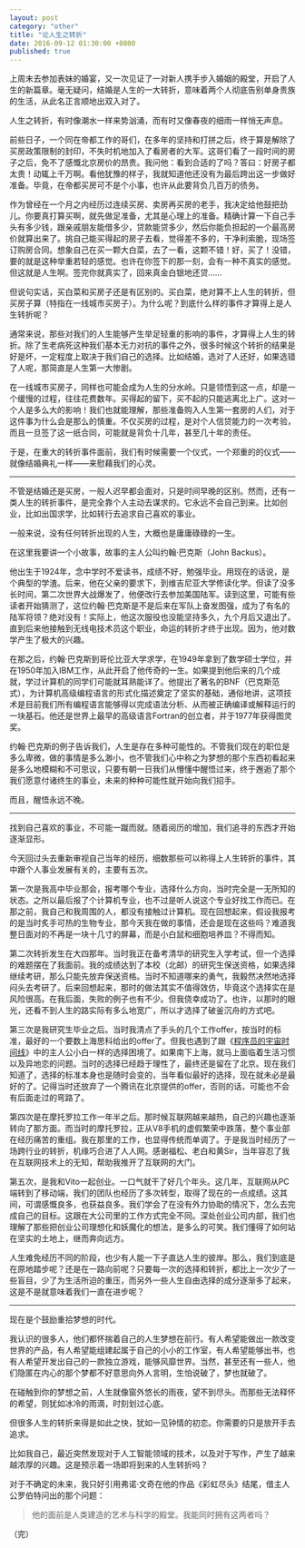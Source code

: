 ```yaml
---
layout: post
category: "other"
title: "论人生之转折"
date: 2016-09-12 01:30:00 +0800
published: true
---
```


上周末去参加表妹的婚宴，又一次见证了一对新人携手步入婚姻的殿堂，开启了人生的新篇章。毫无疑问，结婚是人生的一大转折，意味着两个人彻底告别单身贵族的生活，从此名正言顺地出双入对了。

人生之转折，有时像潮水一样来势汹涌，而有时又像春夜的细雨一样悄无声息。

<!--more-->

前些日子，一个同在帝都工作的哥们，在多年的坚持和打拼之后，终于算是解除了买房政策限制的封印，不失时机地加入了看房者的大军。这哥们看了一段时间的房子之后，免不了感慨北京房价的昂贵。我问他：看到合适的了吗？答曰：好房子都太贵！动辄上千万啊。看他犹豫的样子，我就知道他还没有为最后跨出这一步做好准备。毕竟，在帝都买房可不是个小事，也许从此要背负几百万的债务。

作为曾经在一个月之内经历过连续买房、卖房再买房的老手，我决定给他鼓把劲儿。你要真打算买啊，就先做足准备，尤其是心理上的准备。精确计算一下自己手头有多少钱，跟亲戚朋友能借多少，贷款能贷多少，然后你能负担起的一个最高房价就算出来了。挑自己能买得起的房子去看，觉得差不多的，干净利索脆，现场签订购房合同。想象自己在买一颗大白菜，去了一看，这颗不错！好，买了！没错，要的就是这种举重若轻的感觉。也许在你签下的那一刻，会有一种不真实的感觉。但这就是人生啊。签完你就真实了，回来真金白银地还贷......

但说句实话，买白菜和买房子还是有区别的。买白菜，绝对算不上人生的转折，但买房子算（特指在一线城市买房子）。为什么呢？到底什么样的事件才算得上是人生转折呢？

通常来说，那些对我们的人生能够产生举足轻重的影响的事件，才算得上人生的转折。除了生老病死这种我们基本无力对抗的事件之外，很多时候这个转折的结果是好是坏，一定程度上取决于我们自己的选择。比如结婚，选对了人还好，如果选错了人呢，那简直是人生第一大惨剧。

在一线城市买房子，同样也可能会成为人生的分水岭。只是领悟到这一点，却是一个缓慢的过程，往往花费数年。买得起的留下，买不起的只能逃离北上广。这对一个人是多么大的影响！我们也就能理解，那些准备购入人生第一套房的人们，对于这件事为什么会是那么的慎重。不仅买房的过程，是对个人信贷能力的一次考验，而且一旦签了这一纸合同，可能就是背负十几年，甚至几十年的责任。

于是，在重大的转折事件面前，我们有时候需要一个仪式，一个郑重的的仪式——就像结婚典礼一样——来慰藉我们的心灵。

---

不管是结婚还是买房，一般人迟早都会面对，只是时间早晚的区别。然而，还有一类人生的转折事件，是完全靠个人主动去谋求的。它永远不会自己到来。比如创业，比如出国求学，比如转行去追求自己喜欢的事业。

一般来说，没有任何转折出现的人生，大概也是庸庸碌碌的一生。

在这里我要讲一个小故事，故事的主人公叫约翰·巴克斯（John Backus）。

他出生于1924年，念中学时不爱读书，成绩不好，勉强毕业。用现在的话说，是个典型的学渣。后来，他在父亲的要求下，到维吉尼亚大学修读化学。但读了没多长时间，第二次世界大战爆发了，他便改行去参加美国陆军。读到这里，可能有些读者开始猜测了，这位约翰·巴克斯是不是后来在军队上奋发图强，成为了有名的陆军将领？绝对没有！实际上，他这次服役也没能坚持多久，九个月后又退出了。直到后来他接触到无线电技术员这个职业，命运的转折才终于出现。因为，他对数学产生了极大的兴趣。

在那之后，约翰·巴克斯到哥伦比亚大学求学，在1949年拿到了数学硕士学位，并在1950年加入IBM工作，从此开启了他传奇的一生。如果提到他后来的几个成就，学过计算机的同学们可能就耳熟能详了。他提出了著名的BNF（巴克斯范式），为计算机高级编程语言的形式化描述奠定了坚实的基础，通俗地讲，这项技术是目前我们所有编程语言能够得以完成语法分析、从而被正确编译或解释运行的一块基石。他还是世界上最早的高级语言Fortran的创立者，并于1977年获得图灵奖。

约翰·巴克斯的例子告诉我们，人生是存在多种可能性的。不管我们现在的职位是多么卑微，做的事情是多么渺小，也不管我们心中称之为梦想的那个东西初看起来是多么地模糊和不可思议，只要有朝一日我们从懵懂中醒悟过来，终于邂逅了那个我们愿意付诸终生的事业，未来的种种可能性就开始向我们招手。

而且，醒悟永远不晚。

---

找到自己喜欢的事业，不可能一蹴而就。随着阅历的增加，我们追寻的东西才开始逐渐显形。

今天回过头去重新审视自己当年的经历，细数那些可以称得上人生转折的事件，其中跟个人事业发展有关的，主要有五次。

第一次是我高中毕业那会，报考哪个专业，选择什么方向，当时完全是一无所知的状态。之所以最后报了个计算机专业，也不过是听人说这个专业好找工作而已。在那之前，我自己和我周围的人，都没有接触过计算机。现在回想起来，假设我报考的是当时炙手可热的生物专业，那今天我在做的事情，还会是现在这些吗？难道我整日面对的不再是一块十几寸的屏幕，而是小白鼠和细胞培养皿？不得而知。

第二次转折发生在大四那年。当时我正在备考清华的研究生入学考试，但一个选择的难题摆在了我面前。我的成绩达到了本校（北邮）的研究生保送资格，如果选择继续考研，那么只能先放弃保送资格。当时不知道哪来的勇气，我毅然决然地选择闷头去考研了。后来回想起来，那时的做法其实不值得效仿，毕竟这个选择实在是风险很高。在我后面，失败的例子也有不少。但我侥幸成功了。也许，以那时的眼光，还看不到人生的路实际有多么地宽广，所以才选择了破釜沉舟的方式吧。

第三次是我研究生毕业之后。当时我清点了手头的几个工作offer，按当时的标准，最好的一个要数上海思科给出的offer了。但我也遇到了跟《[程序员的宇宙时间线](/posts/blog-programmer-choice.html)》中的主人公小白一样的选择困境了。如果南下上海，就马上面临着生活习惯以及异地恋的问题。当时的选择已经趋于理性了，最终还是留在了北京。现在我们知道了，选择的标准本身也是随时会变的，当年看似最好的选择，现在就未必是最好的了。记得当时还放弃了一个腾讯在北京提供的offer，否则的话，可能也不会有后面走过的弯路了。

第四次是在摩托罗拉工作一年半之后。那时候互联网越来越热，自己的兴趣也逐渐转向了那方面。而当时的摩托罗拉，正从V8手机的虚假繁荣中跌落，整个事业部在经历痛苦的重组。我在那里的工作，也显得传统而单调了。于是我当时经历了一场跨行业的转折，机缘巧合进了人人网。感谢福松、老白和黄Sir，当年容忍了我在互联网技术上的无知，帮助我推开了互联网的大门。

第五次，是我和Vito一起创业。一口气就干了好几个年头。这几年，互联网从PC端转到了移动端，我们的团队也经历了多次转型，取得了现在的一点成绩。这其间，可谓感慨良多，也获益良多。我们学会了在没有外力协助的情况下，怎么去完成自己的目标。这跟在大公司里的工作方式完全不同。深处创业公司内部，我们也理解了那些把创业公司理想化和妖魔化的想法，是多么的可笑。我们懂得了如何站在坚实的土地上，继而奔向远方。

人生难免经历不同的阶段，也少有人能一下子直达人生的彼岸。那么，我们到底是在原地踏步呢？还是在一路向前呢？只要每一次的选择和转折，都比上一次少了一些盲目，少了为生活所迫的重压，而另外一些人生自由选择的成分逐渐多了起来，这是不是就意味着我们一直在进步呢？

---

现在是个鼓励重拾梦想的时代。

我认识的很多人，他们都怀揣着自己的人生梦想在前行。有人希望能做出一款改变世界的产品，有人希望能组建起属于自己的小小的工作室，有人希望能够出书，也有人希望开发出自己的一款独立游戏，能够风靡世界。当然，甚至还有一些人，他们隐匿在内心的那个梦都不好意思向外人言明，生怕说破了，梦也就破了。

在碰触到你的梦想之前，人生就像窗外悠长的雨夜，望不到尽头。而那些无法释怀的希望，则犹如冰冷的雨滴，时刻划过心底。

但很多人生的转折来得是如此之快，犹如一见钟情的初恋。你需要的只是放开手去追求。

比如我自己，最近突然发现对于人工智能领域的技术，以及对于写作，产生了越来越浓厚的兴趣。这是预示着一场即将到来的人生转折吗？

对于不确定的未来，我只好引用弗诺·文奇在他的作品《彩虹尽头》结尾，借主人公罗伯特问出的那个问题：

> 他的面前是人类建造的艺术与科学的殿堂。我能同时拥有这两者吗？

（完）

